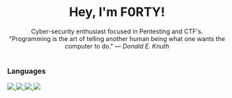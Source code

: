 <h1 align="center">Hey, I'm F0RTY!</h1>

<p align="center">Cyber-security enthusiast focused in Pentesting and CTF's.<br>"Programming is the art of telling another human being what one wants the computer to do." ― <i>Donald E. Knuth</i></p>
<h1>

<H3>Languages</H3>
<a href=""><img src="https://img.shields.io/badge/Python-3776AB?logo=python&logoColor=white"</a>
<a href=""><img src="https://img.shields.io/badge/HTML-E34F26?logo=HTML5&logoColor=white"</a>
<a href=""><img src="https://shields.io/badge/JavaScript-F7DF1E?logo=JavaScript&logoColor=white"</a>
<a href=""><img src="https://img.shields.io/badge/Bash-557C94?logo=KaliLinux&logoColor=white"</a>
<br>
